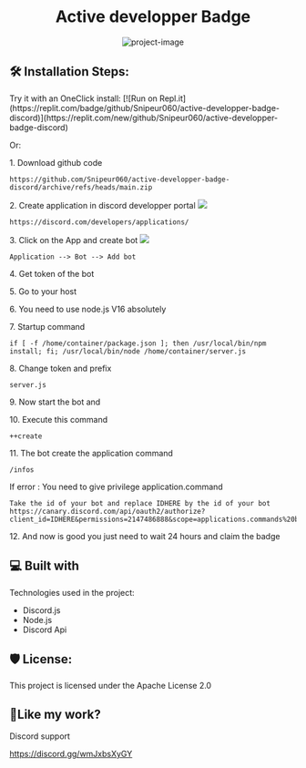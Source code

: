 <h1 align="center" id="title">Active developper Badge</h1>

<p align="center"><img src="https://socialify.git.ci/Snipeur060/active-developper-badge-discord/image?description=1&amp;descriptionEditable=How%20to%20get%20the%20discord%20badge%20%3F&amp;language=1&amp;name=1&amp;owner=1&amp;theme=Light" alt="project-image"></p>

<h2>🛠️ Installation Steps:</h2>
Try it with an OneClick install:
[![Run on Repl.it](https://replit.com/badge/github/Snipeur060/active-developper-badge-discord)](https://replit.com/new/github/Snipeur060/active-developper-badge-discord)

Or:

<p>1. Download github code</p>

```
https://github.com/Snipeur060/active-developper-badge-discord/archive/refs/heads/main.zip
```

<p>2. Create application in discord developper portal <img src="https://media.discordapp.net/attachments/853228421390663690/1040749218526138428/image.png"></p>

```
https://discord.com/developers/applications/
```

<p>3. Click on the App and create bot <img src="https://media.discordapp.net/attachments/853228421390663690/1040749725844000909/image.png"></p>

```
Application --> Bot --> Add bot
```

<p>4. Get token of the bot</p>

<p>5. Go to your host</p>

<p>6. You need to use node.js V16 absolutely</p>

<p>7. Startup command</p>

```
if [ -f /home/container/package.json ]; then /usr/local/bin/npm install; fi; /usr/local/bin/node /home/container/server.js
```

<p>8. Change token and prefix</p>

```
server.js
```

<p>9. Now start the bot and</p>

<p>10. Execute this command</p>

```
++create
```

<p>11. The bot create the application command</p>

```
/infos
```

<p>If error : You need to give privilege application.command </p>

```
Take the id of your bot and replace IDHERE by the id of your bot
https://canary.discord.com/api/oauth2/authorize?client_id=IDHERE&permissions=2147486888&scope=applications.commands%20bot
```

<p>12. And now is good you just need to wait 24 hours and claim the badge</p>

  
  
<h2>💻 Built with</h2>

Technologies used in the project:

*   Discord.js
*   Node.js
*   Discord Api

<h2>🛡️ License:</h2>

This project is licensed under the Apache License 2.0

<h2>💖Like my work?</h2>

Discord support<p>https://discord.gg/wmJxbsXyGY</p>
